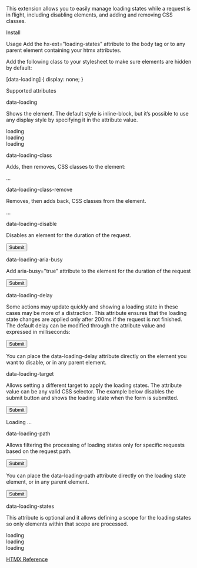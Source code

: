 This extension allows you to easily manage loading states while a request is in flight, including disabling elements, and adding and removing CSS classes.

Install
<script src="https://unpkg.com/htmx.org/dist/ext/loading-states.js"></script>

Usage
Add the hx-ext="loading-states" attribute to the body tag or to any parent element containing your htmx attributes.

Add the following class to your stylesheet to make sure elements are hidden by default:

[data-loading] {
  display: none;
}

Supported attributes

data-loading

Shows the element. The default style is inline-block, but it’s possible to use any display style by specifying it in the attribute value.

<div data-loading>loading</div>

<div data-loading="block">loading</div>

<div data-loading="flex">loading</div>

data-loading-class

Adds, then removes, CSS classes to the element:

<div class="transition-all ease-in-out duration-600" data-loading-class="bg-gray-100 opacity-80">
...
</div>

data-loading-class-remove

Removes, then adds back, CSS classes from the element.

<div class="p-8 bg-gray-100 transition-all ease-in-out duration-600" data-loading-class-remove="bg-gray-100">
...
</div>

data-loading-disable

Disables an element for the duration of the request.

<button data-loading-disable>Submit</button>

data-loading-aria-busy

Add aria-busy="true" attribute to the element for the duration of the request

<button data-loading-aria-busy>Submit</button>

data-loading-delay

Some actions may update quickly and showing a loading state in these cases may be more of a distraction. This attribute ensures that the loading state changes are applied only after 200ms if the request is not finished. The default delay can be modified through the attribute value and expressed in milliseconds:

<button type="submit" data-loading-disable data-loading-delay="1000">Submit</button>

You can place the data-loading-delay attribute directly on the element you want to disable, or in any parent element.

data-loading-target

Allows setting a different target to apply the loading states. The attribute value can be any valid CSS selector. The example below disables the submit button and shows the loading state when the form is submitted.

<form hx-post="/save"
  data-loading-target="#loading"
  data-loading-class-remove="hidden">

  <button type="submit" data-loading-disable>Submit</button>

</form>

<div id="loading" class="hidden">Loading ...</div>

data-loading-path

Allows filtering the processing of loading states only for specific requests based on the request path.

<form hx-post="/save">
  <button type="submit" data-loading-disable data-loading-path="/save">Submit</button>
</form>

You can place the data-loading-path attribute directly on the loading state element, or in any parent element.

<form hx-post="/save" data-loading-path="/save">
  <button type="submit" data-loading-disable>Submit</button>
</form>

data-loading-states

This attribute is optional and it allows defining a scope for the loading states so only elements within that scope are processed.

<div data-loading-states>
  <div hx-get=""></div>
  <div data-loading>loading</div>
</div>

<div data-loading-states>
  <div hx-get=""></div>
  <div data-loading>loading</div>
</div>

<form data-loading-states hx-post="">
  <div data-loading>loading</div>
</form>

[HTMX Reference](https://htmx.org/extensions/loading-states/)
